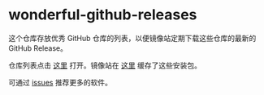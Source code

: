 # wonderful-github-releases

这个仓库存放优秀 GitHub 仓库的列表，以便镜像站定期下载这些仓库的最新的 GitHub Release。

仓库列表点击 [这里](./repos.yaml) 打开。镜像站在 [这里](https://mirrors.sdu.edu.cn/github-release/) 缓存了这些安装包。

可通过 [issues](https://github.com/SDU-Mirrors/wonderful-github-releases/issues) 推荐更多的软件。
